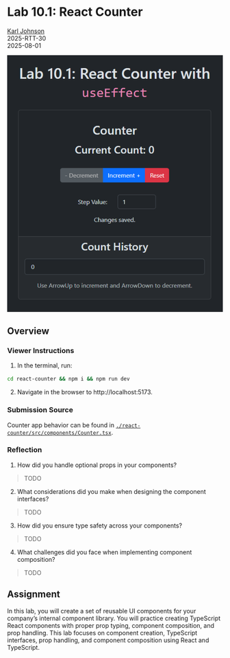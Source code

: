 # Lab 10.1: React Counter

[Karl Johnson](https://github.com/hirekarl)  
2025-RTT-30  
<time datetime="2025-08-01">2025-08-01</time>  

![Preview of Lab 10.1: React Counter.](./preview.png)

## Overview
### Viewer Instructions
1. In the terminal, run:

```bash
cd react-counter && npm i && npm run dev
```

2. Navigate in the browser to http://localhost:5173.

### Submission Source
Counter app behavior can be found in [`./react-counter/src/components/Counter.tsx`](./react-counter/src/components/Counter.tsx).

### Reflection
1. How did you handle optional props in your components?
> TODO

2. What considerations did you make when designing the component interfaces?
> TODO

3. How did you ensure type safety across your components?
> TODO

4. What challenges did you face when implementing component composition?
> TODO

## Assignment
In this lab, you will create a set of reusable UI components for your company’s internal component library. You will practice creating TypeScript React components with proper prop typing, component composition, and prop handling. This lab focuses on component creation, TypeScript interfaces, prop handling, and component composition using React and TypeScript.
